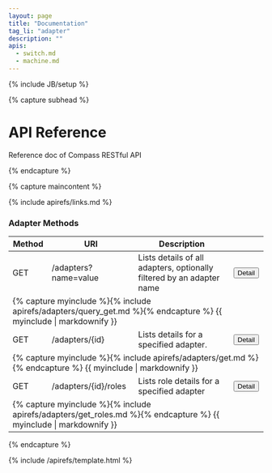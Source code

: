 ```yaml
---
layout: page
title: "Documentation"
tag_li: "adapter"
description: ""
apis:
  - switch.md
  - machine.md
---
```


{% include JB/setup %}



{% capture subhead %}
  <h1>API Reference</h1>
  <p class="lead">Reference doc of Compass RESTful API</p>
{% endcapture %}


{% capture maincontent %}

{% include apirefs/links.md %}

<h3>Adapter Methods</h3>

<table class="table table-stripped">
<thead>
<th>Method</th>
<th>URI</th>
<th>Description</th>
<th></th>
</thead>

<tr>
<td><span class="label label-success">GET</span></td>
<td>/adapters?name=value</td>
<td>Lists details of all adapters, optionally filtered by an adapter name </td>
<td><button type="button" class="btn btn-sm btn-primary" data-target="#adapters_query"
 data-toggle="collapse">Detail</button></td>
</tr>
<tr>
<td colspan="4" class="hiddenRow">
<div class="accordian-body collapse" id="adapters_query">
 {% capture myinclude %}{% include apirefs/adapters/query_get.md %}{% endcapture %}
{{ myinclude | markdownify }}
</div>
</td>
</tr>

<tr>
<td><span class="label label-success">GET</span></td>
<td>/adapters/{id}</td>
<td>
Lists details for a specified adapter.
</td>
<td><button type="button" class="btn btn-sm btn-primary"
data-target="#adapters_get" data-toggle="collapse">Detail</button></td>
</tr>
<tr>
<td colspan="4" class="hiddenRow">
<div class="accordian-body collapse" id="adapters_get">
 {% capture myinclude %}{%  include apirefs/adapters/get.md %}{% endcapture %}
{{ myinclude | markdownify }}
</div>
</td>
</tr>



<tr>
<td><span class="label label-success">GET</span></td>
<td>/adapters/{id}/roles</td>
<td>Lists role details for a specified adapter
</td>
<td><button type="button" class="btn btn-sm btn-primary"
 data-target="#adapters_role"
 data-toggle="collapse">Detail</button></td>
</tr>
<tr>
<td colspan="4" class="hiddenRow">
<div class="accordian-body collapse" id="adapters_role">
 {% capture myinclude %}{%  include apirefs/adapters/get_roles.md %}{% endcapture %}
{{ myinclude | markdownify }}
</div>
</td>
</tr>

</table>

{% endcapture %}

{% include /apirefs/template.html %}